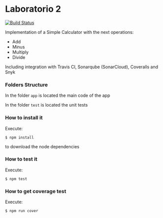 # Laboratorio 2

[![Build Status](https://app.travis-ci.com/diegopovalz/lab22022.svg?branch=main)](https://app.travis-ci.com/diegopovalz/lab22022)

Implementation of a Simple Calculator with the next operations:

- Add
- Minus
- Multiply
- Divide

Including integration with Travis CI, Sonarqube (SonarCloud), Coveralls and Snyk

### Folders Structure

In the folder `app` is located the main code of the app

In the folder `test` is located the unit tests

### How to install it

Execute:

```shell
$ npm install
```

to download the node dependencies

### How to test it

Execute:

```shell
$ npm test
```

### How to get coverage test

Execute:

```shell
$ npm run cover
```
